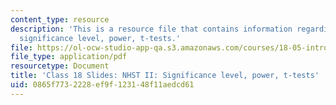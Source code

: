 ```yaml
---
content_type: resource
description: 'This is a resource file that contains information regarding NHST II:
  significance level, power, t-tests.'
file: https://ol-ocw-studio-app-qa.s3.amazonaws.com/courses/18-05-introduction-to-probability-and-statistics-spring-2014/0865f7732228ef9f123148f11aedcd61_MIT18_05S14_class18slides.pdf
file_type: application/pdf
resourcetype: Document
title: 'Class 18 Slides: NHST II: Significance level, power, t-tests'
uid: 0865f773-2228-ef9f-1231-48f11aedcd61
---
```

